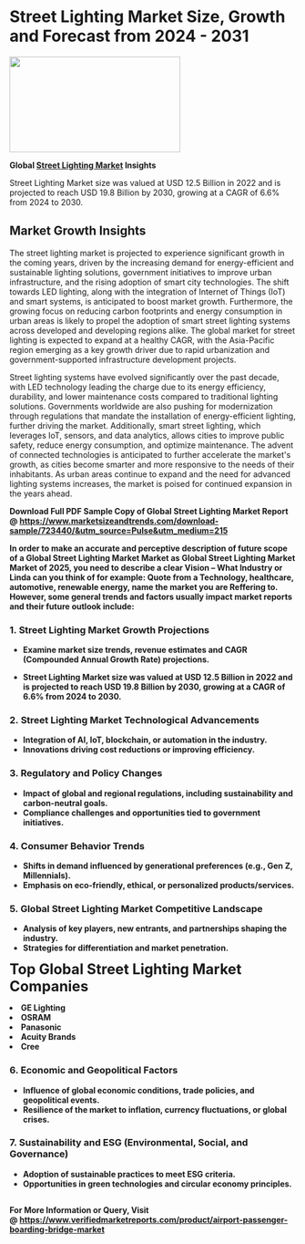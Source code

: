 <H1>Street Lighting Market Size, Growth and Forecast from 2024 - 2031</H1><img class="aligncenter size-medium wp-image-584254" src="https://thirdeyenews.in/wp-content/uploads/2024/09/Global-Market-Research-300x168.jpeg" alt="" width="300" height="168" /><p><strong>Global&nbsp;<a href="https://www.marketsizeandtrends.com/download-sample/723440/&amp;utm_source=Pulse&amp;utm_medium=215">Street Lighting Market</a> Insights</strong></p><p>Street Lighting Market size was valued at USD 12.5 Billion in 2022 and is projected to reach USD 19.8 Billion by 2030, growing at a CAGR of 6.6% from 2024 to 2030.</p><p><h2>Market Growth Insights</h2> <p>The street lighting market is projected to experience significant growth in the coming years, driven by the increasing demand for energy-efficient and sustainable lighting solutions, government initiatives to improve urban infrastructure, and the rising adoption of smart city technologies. The shift towards LED lighting, along with the integration of Internet of Things (IoT) and smart systems, is anticipated to boost market growth. Furthermore, the growing focus on reducing carbon footprints and energy consumption in urban areas is likely to propel the adoption of smart street lighting systems across developed and developing regions alike. The global market for street lighting is expected to expand at a healthy CAGR, with the Asia-Pacific region emerging as a key growth driver due to rapid urbanization and government-supported infrastructure development projects.</p> <p><strong></strong></p> <p>Street lighting systems have evolved significantly over the past decade, with LED technology leading the charge due to its energy efficiency, durability, and lower maintenance costs compared to traditional lighting solutions. Governments worldwide are also pushing for modernization through regulations that mandate the installation of energy-efficient lighting, further driving the market. Additionally, smart street lighting, which leverages IoT, sensors, and data analytics, allows cities to improve public safety, reduce energy consumption, and optimize maintenance. The advent of connected technologies is anticipated to further accelerate the market's growth, as cities become smarter and more responsive to the needs of their inhabitants. As urban areas continue to expand and the need for advanced lighting systems increases, the market is poised for continued expansion in the years ahead.</p> <p><strong></p><p><span class=""><strong>Download Full PDF Sample Copy of Global Street Lighting Market Report</strong> @ <a href="https://www.marketsizeandtrends.com/download-sample/723440/&amp;utm_source=Pulse&amp;utm_medium=215" target="_blank">https://www.marketsizeandtrends.com/download-sample/723440/&amp;utm_source=Pulse&amp;utm_medium=215</a></span></p><p>In order to make an accurate and perceptive description of future scope of a Global&nbsp;Street Lighting Market Market as Global&nbsp;Street Lighting Market Market of 2025, you need to describe a clear Vision &ndash; What Industry or Linda can you think of for example: Quote from a Technology, healthcare, automotive, renewable energy, name the market you are Reffering to. However, some general trends and factors usually impact market reports and their future outlook include:</p><h3>1.&nbsp;<strong>Street Lighting Market Growth Projections</strong></h3><ul><li>Examine market size trends, revenue estimates and CAGR (Compounded Annual Growth Rate) projections.</li><li><p>Street Lighting Market size was valued at USD 12.5 Billion in 2022 and is projected to reach USD 19.8 Billion by 2030, growing at a CAGR of 6.6% from 2024 to 2030.</p></li></ul><h3>2.&nbsp;<strong>Street Lighting Market Technological Advancements</strong></h3><ul><li>Integration of AI, IoT, blockchain, or automation in the industry.</li><li>Innovations driving cost reductions or improving efficiency.</li></ul><h3>3.&nbsp;<strong>Regulatory and Policy Changes</strong></h3><ul><li>Impact of global and regional regulations, including sustainability and carbon-neutral goals.</li><li>Compliance challenges and opportunities tied to government initiatives.</li></ul><h3>4.&nbsp;<strong>Consumer Behavior Trends</strong></h3><ul><li>Shifts in demand influenced by generational preferences (e.g., Gen Z, Millennials).</li><li>Emphasis on eco-friendly, ethical, or personalized products/services.</li></ul><h3>5.&nbsp;<strong>Global Street Lighting Market Competitive Landscape</strong></h3><ul><li>Analysis of key players, new entrants, and partnerships shaping the industry.</li><li>Strategies for differentiation and market penetration.</li></ul><p data-pm-slice="1 1 []"><span style="color: inherit; font-family: inherit; font-size: 25px;">Top Global Street Lighting Market Companies</span></p><div class="" data-test-id=""><p><li>GE Lighting</li><li> OSRAM</li><li> Panasonic</li><li> Acuity Brands</li><li> Cree</li></p></div><h3>6.&nbsp;<strong>Economic and Geopolitical Factors</strong></h3><ul><li>Influence of global economic conditions, trade policies, and geopolitical events.</li><li>Resilience of the market to inflation, currency fluctuations, or global crises.</li></ul><h3>7.&nbsp;<strong>Sustainability and ESG (Environmental, Social, and Governance)</strong></h3><ul><li>Adoption of sustainable practices to meet ESG criteria.</li><li>Opportunities in green technologies and circular economy principles.</li></ul><h2><strong style="font-size: 14px;">For More Information or Query, Visit @&nbsp;</strong><a style="background-color: #ffffff; font-size: 14px;" href="https://www.marketsizeandtrends.com/report/street-lighting-market/" target="_blank">https://www.verifiedmarketreports.com/product/airport-passenger-boarding-bridge-market</a></h2>
